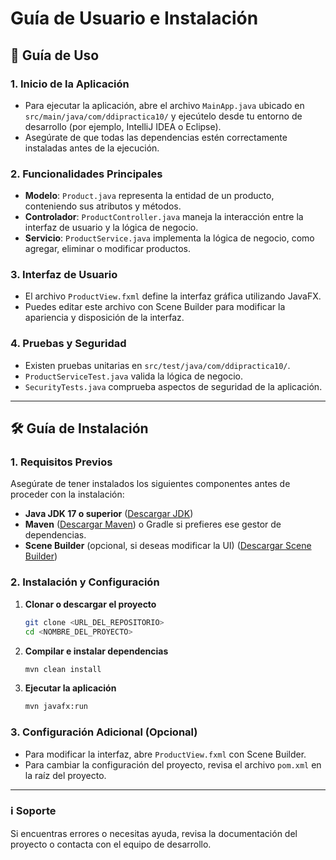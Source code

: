 # Guía de Usuario e Instalación

## 📌 Guía de Uso

### 1. Inicio de la Aplicación
- Para ejecutar la aplicación, abre el archivo `MainApp.java` ubicado en `src/main/java/com/ddipractica10/` y ejecútelo desde tu entorno de desarrollo (por ejemplo, IntelliJ IDEA o Eclipse).
- Asegúrate de que todas las dependencias estén correctamente instaladas antes de la ejecución.

### 2. Funcionalidades Principales
- **Modelo**: `Product.java` representa la entidad de un producto, conteniendo sus atributos y métodos.
- **Controlador**: `ProductController.java` maneja la interacción entre la interfaz de usuario y la lógica de negocio.
- **Servicio**: `ProductService.java` implementa la lógica de negocio, como agregar, eliminar o modificar productos.

### 3. Interfaz de Usuario
- El archivo `ProductView.fxml` define la interfaz gráfica utilizando JavaFX.
- Puedes editar este archivo con Scene Builder para modificar la apariencia y disposición de la interfaz.

### 4. Pruebas y Seguridad
- Existen pruebas unitarias en `src/test/java/com/ddipractica10/`.
- `ProductServiceTest.java` valida la lógica de negocio.
- `SecurityTests.java` comprueba aspectos de seguridad de la aplicación.

---

## 🛠 Guía de Instalación

### 1. Requisitos Previos
Asegúrate de tener instalados los siguientes componentes antes de proceder con la instalación:
- **Java JDK 17 o superior** ([Descargar JDK](https://www.oracle.com/java/technologies/javase-downloads.html))
- **Maven** ([Descargar Maven](https://maven.apache.org/download.cgi)) o Gradle si prefieres ese gestor de dependencias.
- **Scene Builder** (opcional, si deseas modificar la UI) ([Descargar Scene Builder](https://gluonhq.com/products/scene-builder/))

### 2. Instalación y Configuración
1. **Clonar o descargar el proyecto**
   ```sh
   git clone <URL_DEL_REPOSITORIO>
   cd <NOMBRE_DEL_PROYECTO>
   ```
2. **Compilar e instalar dependencias**
   ```sh
   mvn clean install
   ```
3. **Ejecutar la aplicación**
   ```sh
   mvn javafx:run
   ```

### 3. Configuración Adicional (Opcional)
- Para modificar la interfaz, abre `ProductView.fxml` con Scene Builder.
- Para cambiar la configuración del proyecto, revisa el archivo `pom.xml` en la raíz del proyecto.

---

### ℹ️ Soporte
Si encuentras errores o necesitas ayuda, revisa la documentación del proyecto o contacta con el equipo de desarrollo.

